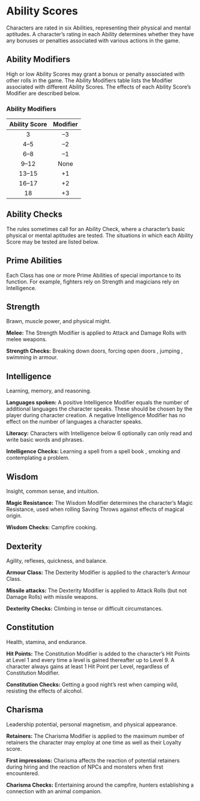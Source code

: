 # Ability Scores

Characters are rated in six Abilities, representing their physical and mental aptitudes. A character’s rating in each Ability determines whether they have any bonuses or penalties associated with various actions in the game.

## Ability Modifiers

High or low Ability Scores may grant a bonus or penalty associated with other rolls in the game. The Ability Modifiers table lists the Modifier associated with different Ability Scores. The effects of each Ability Score’s Modifier are described below.

### Ability Modifiers

| Ability Score | Modifier |
| :-----------: | :------: |
|       3       |    –3    |
|      4–5      |    –2    |
|      6–8      |    –1    |
|     9–12      |   None   |
|     13–15     |    +1    |
|     16–17     |    +2    |
|      18       |    +3    |

## Ability Checks

The rules sometimes call for an Ability Check, where a character’s basic physical or mental aptitudes are tested. The situations in which each Ability Score may be tested are listed below.

## Prime Abilities

Each Class has one or more Prime Abilities of special importance to its function. For example, fighters rely on Strength and magicians rely on Intelligence.

## Strength

Brawn, muscle power, and physical might.

**Melee:** The Strength Modifier is applied to Attack and Damage Rolls with melee weapons.

**Strength Checks:** Breaking down doors, forcing open doors , jumping , swimming in armour.

## Intelligence

Learning, memory, and reasoning.

**Languages spoken:** A positive Intelligence Modifier equals the number of additional languages the character speaks. These should be chosen by the player during character creation. A negative Intelligence Modifier has no effect on the number of languages a character speaks.

**Literacy:** Characters with Intelligence below 6 optionally can only read and write basic words and phrases.

**Intelligence Checks:** Learning a spell from a spell book , smoking and contemplating a problem.

## Wisdom

Insight, common sense, and intuition.

**Magic Resistance:** The Wisdom Modifier determines the character’s Magic Resistance, used when rolling Saving Throws against effects of magical origin.

**Wisdom Checks:** Campfire cooking.

## Dexterity

Agility, reflexes, quickness, and balance.

**Armour Class:** The Dexterity Modifier is applied to the character’s Armour Class.

**Missile attacks:** The Dexterity Modifier is applied to Attack Rolls (but not Damage Rolls) with missile weapons.

**Dexterity Checks:** Climbing in tense or difficult circumstances.

## Constitution

Health, stamina, and endurance.

**Hit Points:** The Constitution Modifier is added to the character’s Hit Points at Level 1 and every time a level is gained thereafter up to Level 9. A character always gains at least 1 Hit Point per Level, regardless of Constitution Modifier.

**Constitution Checks:** Getting a good night’s rest when camping wild, resisting the effects of alcohol.

## Charisma

Leadership potential, personal magnetism, and physical appearance.

**Retainers:** The Charisma Modifier is applied to the maximum number of retainers the character may employ at one time as well as their Loyalty score.

**First impressions:** Charisma affects the reaction of potential retainers during hiring and the reaction of NPCs and monsters when first encountered.

**Charisma Checks:** Entertaining around the campfire, hunters establishing a connection with an animal companion.
